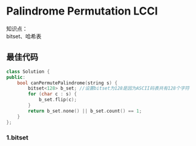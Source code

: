 # Palindrome Permutation LCCI
知识点：  
bitset、哈希表

## 最佳代码
```cpp
class Solution {
public:
    bool canPermutePalindrome(string s) {
        bitset<128> b_set; //设置bitset为128是因为ASCII码表共有128个字符
        for (char c : s) {
            b_set.flip(c);
        }
        return b_set.none() || b_set.count() == 1;
    }
};
```

### 1.bitset
